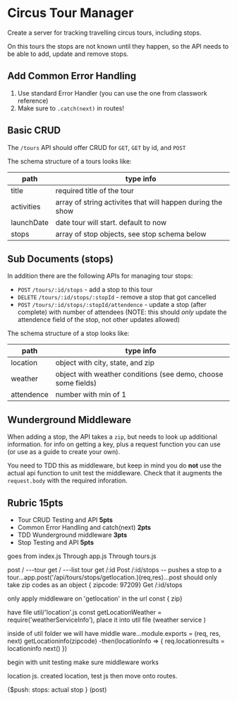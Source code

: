 Circus Tour Manager
===

Create a server for tracking travelling circus tours, including stops. 

On this tours the stops are not known until they happen, so
the API needs to be able to add, update and remove stops.

## Add Common Error Handling

1. Use standard Error Handler (you can use the one from classwork reference)
1. Make sure to `.catch(next)` in routes!

## Basic CRUD

The `/tours` API should offer CRUD for `GET`, `GET` by id, and `POST`

The schema structure of a tours looks like:

path | type info
---|---
title | required title of the tour
activities | array of string activites that will happen during the show
launchDate | date tour will start. default to now
stops | array of stop objects, see stop schema below

## Sub Documents (stops)

In addition there are the following APIs for managing tour stops:

* `POST` `/tours/:id/stops` - add a stop to this tour
* `DELETE` `/tours/:id/stops/:stopId` - remove a stop that got cancelled
* `POST` `/tours/:id/stops/:stopId/attendence` - update a stop (after complete) with number of attendees (NOTE:
this should _only_ update the attendence field of the stop, not other updates allowed)

The schema structure of a stop looks like:

path | type info
---|---
location | object with city, state, and zip
weather | object with weather conditions (see demo, choose some fields)
attendence | number with min of 1

## Wunderground Middleware

When adding a stop, the API takes a `zip`, but needs to look up additional information. 
for info on getting a key, plus a request function you can use (or use as a guide to create your own).

You need to TDD this as middleware, but keep in mind you do **not** use the actual api function to unit test the middleware. 
Check that it augments the `request.body` with the required inforation.


## Rubric **15pts**

* Tour CRUD Testing and API **5pts**
* Common Error Handling and catch(next) **2pts**
* TDD Wunderground middleware **3pts**
* Stop Testing and API **5pts**


goes from index.js Through app.js Through tours.js 

post /  ---tour 
get /   ---list tour 
get /:id 
Post /:id/stops  -- pushes a stop to a tour...app.post('/api/tours/stops/getlocation.)(req,res)...post should only take zip codes as an object { zipcode: 97209}
Get /:id/stops 


only apply middleware on 'getlocation' in the url
const { zip}

have file util/'location'.js
const getLocationWeather = require('weatherServiceInfo'), place it into util file (weather service )

inside of util folder we will have middle ware...module.exports = (req, res, next)
getLocationinfo(zipcode)
-then(locationInfo => {
    req.locationresults = locationinfo
    next()
})

begin with unit testing 
make sure middleware works 

location js.
created location, test js
then move onto routes.

{$push: 
stops: actual stop } (post)
